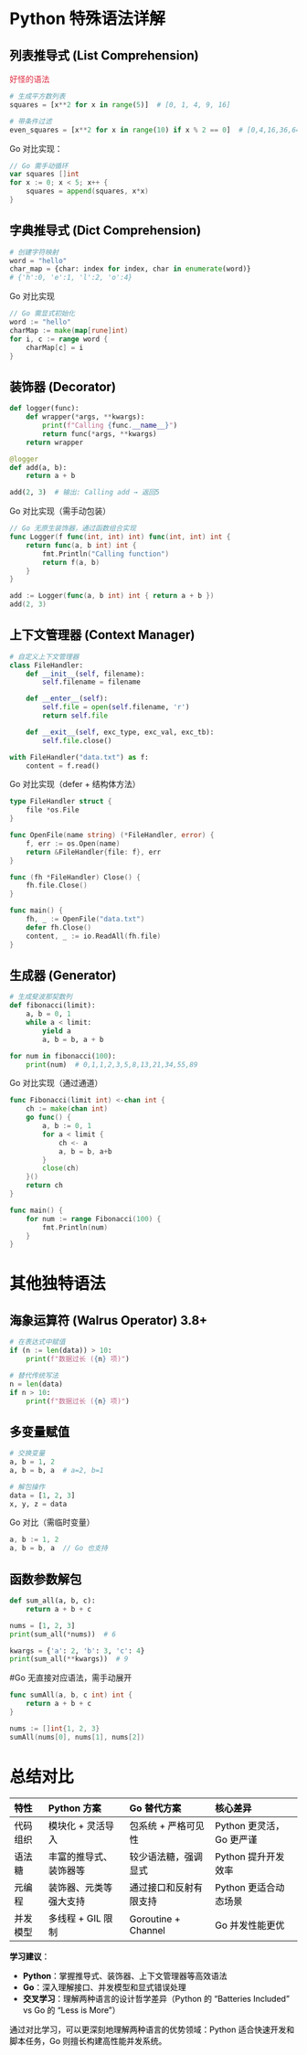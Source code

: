 # <font style="color:rgb(0, 0, 0);">Python 特殊语法详解</font>
## <font style="color:rgb(0, 0, 0);">列表推导式 (List Comprehension)</font>
<font style="color:#DF2A3F;">好怪的语法</font>

```python
# 生成平方数列表
squares = [x**2 for x in range(5)]  # [0, 1, 4, 9, 16]

# 带条件过滤
even_squares = [x**2 for x in range(10) if x % 2 == 0]  # [0,4,16,36,64]
```

Go 对比实现：

```go
// Go 需手动循环
var squares []int
for x := 0; x < 5; x++ {
    squares = append(squares, x*x)
}
```

## <font style="color:rgb(0, 0, 0);">字典推导式 (Dict Comprehension)</font>
```python
# 创建字符映射
word = "hello"
char_map = {char: index for index, char in enumerate(word)}
# {'h':0, 'e':1, 'l':2, 'o':4}
```

Go 对比实现

```go
// Go 需显式初始化
word := "hello"
charMap := make(map[rune]int)
for i, c := range word {
    charMap[c] = i
}
```

## <font style="color:rgb(0, 0, 0);">装饰器 (Decorator)</font>
```python
def logger(func):
    def wrapper(*args, **kwargs):
        print(f"Calling {func.__name__}")
        return func(*args, **kwargs)
    return wrapper

@logger
def add(a, b):
    return a + b

add(2, 3)  # 输出: Calling add → 返回5
```

Go 对比实现（需手动包装）

```go
// Go 无原生装饰器，通过函数组合实现
func Logger(f func(int, int) int) func(int, int) int {
    return func(a, b int) int {
        fmt.Println("Calling function")
        return f(a, b)
    }
}

add := Logger(func(a, b int) int { return a + b })
add(2, 3)
```

## <font style="color:rgb(0, 0, 0);">上下文管理器 (Context Manager)</font>
```python
# 自定义上下文管理器
class FileHandler:
    def __init__(self, filename):
        self.filename = filename

    def __enter__(self):
        self.file = open(self.filename, 'r')
        return self.file

    def __exit__(self, exc_type, exc_val, exc_tb):
        self.file.close()

with FileHandler("data.txt") as f:
    content = f.read()
```

 Go 对比实现（defer + 结构体方法）

```go
type FileHandler struct {
    file *os.File
}

func OpenFile(name string) (*FileHandler, error) {
    f, err := os.Open(name)
    return &FileHandler{file: f}, err
}

func (fh *FileHandler) Close() {
    fh.file.Close()
}

func main() {
    fh, _ := OpenFile("data.txt")
    defer fh.Close()
    content, _ := io.ReadAll(fh.file)
}
```

## <font style="color:rgb(0, 0, 0);">生成器 (Generator)</font>
```python
# 生成斐波那契数列
def fibonacci(limit):
    a, b = 0, 1
    while a < limit:
        yield a
        a, b = b, a + b

for num in fibonacci(100):
    print(num)  # 0,1,1,2,3,5,8,13,21,34,55,89
```

Go 对比实现（通过通道）

```go
func Fibonacci(limit int) <-chan int {
    ch := make(chan int)
    go func() {
        a, b := 0, 1
        for a < limit {
            ch <- a
            a, b = b, a+b
        }
        close(ch)
    }()
    return ch
}

func main() {
    for num := range Fibonacci(100) {
        fmt.Println(num)
    }
}
```

# <font style="color:rgb(0, 0, 0);">其他独特语法</font>
## <font style="color:rgb(0, 0, 0);">海象运算符 (Walrus Operator) 3.8+</font>
```python
# 在表达式中赋值
if (n := len(data)) > 10:
    print(f"数据过长 ({n} 项)")

# 替代传统写法
n = len(data)
if n > 10:
    print(f"数据过长 ({n} 项)")
```

## <font style="color:rgb(0, 0, 0);">多变量赋值</font>
```python
# 交换变量
a, b = 1, 2
a, b = b, a  # a=2, b=1

# 解包操作
data = [1, 2, 3]
x, y, z = data
```

Go 对比（需临时变量）

```go
a, b := 1, 2
a, b = b, a  // Go 也支持
```

## <font style="color:rgb(0, 0, 0);">函数参数解包</font>
```python
def sum_all(a, b, c):
    return a + b + c

nums = [1, 2, 3]
print(sum_all(*nums))  # 6

kwargs = {'a': 2, 'b': 3, 'c': 4}
print(sum_all(**kwargs))  # 9
```

#Go 无直接对应语法，需手动展开

```go
func sumAll(a, b, c int) int {
    return a + b + c
}

nums := []int{1, 2, 3}
sumAll(nums[0], nums[1], nums[2])
```

# <font style="color:rgb(0, 0, 0);">总结对比</font>
| **<font style="color:rgb(0, 0, 0);">特性</font>** | **<font style="color:rgb(0, 0, 0);">Python 方案</font>** | **<font style="color:rgb(0, 0, 0);">Go 替代方案</font>** | **<font style="color:rgb(0, 0, 0);">核心差异</font>** |
| :--- | :--- | :--- | :--- |
| <font style="color:rgb(0, 0, 0);">代码组织</font> | <font style="color:rgb(0, 0, 0);">模块化 + 灵活导入</font> | <font style="color:rgb(0, 0, 0);">包系统 + 严格可见性</font> | <font style="color:rgb(0, 0, 0);">Python 更灵活，Go 更严谨</font> |
| <font style="color:rgb(0, 0, 0);">语法糖</font> | <font style="color:rgb(0, 0, 0);">丰富的推导式、装饰器等</font> | <font style="color:rgb(0, 0, 0);">较少语法糖，强调显式</font> | <font style="color:rgb(0, 0, 0);">Python 提升开发效率</font> |
| <font style="color:rgb(0, 0, 0);">元编程</font> | <font style="color:rgb(0, 0, 0);">装饰器、元类等强大支持</font> | <font style="color:rgb(0, 0, 0);">通过接口和反射有限支持</font> | <font style="color:rgb(0, 0, 0);">Python 更适合动态场景</font> |
| <font style="color:rgb(0, 0, 0);">并发模型</font> | <font style="color:rgb(0, 0, 0);">多线程 + GIL 限制</font> | <font style="color:rgb(0, 0, 0);">Goroutine + Channel</font> | <font style="color:rgb(0, 0, 0);">Go 并发性能更优</font> |


**<font style="color:rgb(0, 0, 0);">学习建议</font>**<font style="color:rgb(0, 0, 0);">：</font>

+ **<font style="color:rgb(0, 0, 0);">Python</font>**<font style="color:rgb(0, 0, 0);">：掌握推导式、装饰器、上下文管理器等高效语法</font>
+ **<font style="color:rgb(0, 0, 0);">Go</font>**<font style="color:rgb(0, 0, 0);">：深入理解接口、并发模型和显式错误处理</font>
+ **<font style="color:rgb(0, 0, 0);">交叉学习</font>**<font style="color:rgb(0, 0, 0);">：理解两种语言的设计哲学差异（Python 的 “Batteries Included” vs Go 的 “Less is More”）</font>

<font style="color:rgb(0, 0, 0);">通过对比学习，可以更深刻地理解两种语言的优势领域：Python 适合快速开发和脚本任务，Go 则擅长构建高性能并发系统。</font>

